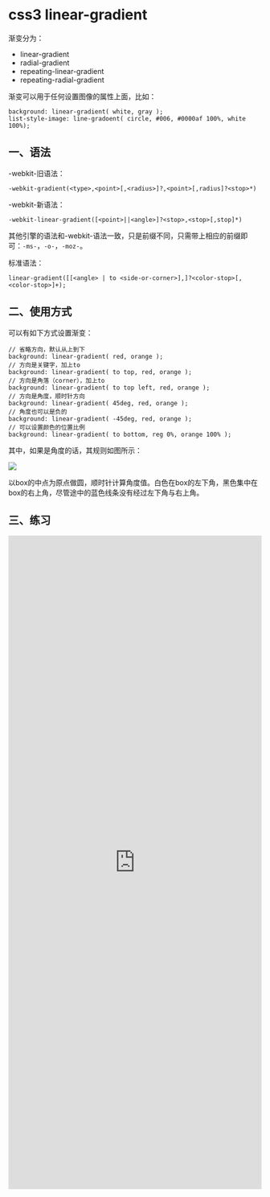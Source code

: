 # css3 linear-gradient

渐变分为：

* linear-gradient
* radial-gradient
* repeating-linear-gradient
* repeating-radial-gradient

渐变可以用于任何设置图像的属性上面，比如：

	background: linear-gradient( white, gray );
	list-style-image: line-gradoent( circle, #006, #0000af 100%, white 100%);

## 一、语法

-webkit-旧语法：

	-webkit-gradient(<type>,<point>[,<radius>]?,<point>[,radius]?<stop>*)

-webkit-新语法：

	-webkit-linear-gradient([<point>||<angle>]?<stop>,<stop>[,stop]*)

其他引擎的语法和-webkit-语法一致，只是前缀不同，只需带上相应的前缀即可：`-ms-`，`-o-`，`-moz-`。

标准语法：

	linear-gradient([[<angle> | to <side-or-corner>],]?<color-stop>[,<color-stop>]+);

## 二、使用方式

可以有如下方式设置渐变：

	// 省略方向，默认从上到下
	background: linear-gradient( red, orange );
	// 方向是关键字，加上to
	background: linear-gradient( to top, red, orange );
	// 方向是角落（corner），加上to
	background: linear-gradient( to top left, red, orange );
	// 方向是角度，顺时针方向
	background: linear-gradient( 45deg, red, orange );
	// 角度也可以是负的
	background: linear-gradient( -45deg, red, orange );
	// 可以设置颜色的位置比例
	background: linear-gradient( to bottom, reg 0%, orange 100% );

其中，如果是角度的话，其规则如图所示：

![](http://img.youthol.top/css3/gradient-diagram.png)

以box的中点为原点做圆，顺时针计算角度值。白色在box的左下角，黑色集中在box的右上角，尽管途中的蓝色线条没有经过左下角与右上角。

## 三、练习


<iframe style="width: 100%; height: 1300px" src="http://img.youthol.top/css3/css3-linear-gradient-demo.html" allowfullscreen="allowfullscreen" frameborder="0"></iframe>

